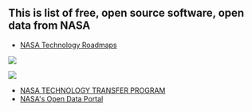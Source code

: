 ## This is list of free, open source software, open data from NASA

+ [NASA Technology Roadmaps](https://www.nasa.gov/offices/oct/home/roadmaps/index.html)

![](https://www.nasa.gov/sites/default/files/styles/side_image/public/thumbnails/image/oct_roadmap_stip_techport.jpg?itok=YH4Q3P1b)

![](https://www.nasa.gov/sites/default/files/styles/full_width_feature/public/thumbnails/image/2015-7-20_poster.jpg)

+ [NASA TECHNOLOGY TRANSFER PROGRAM](https://software.nasa.gov/)
+ [NASA's Open Data Portal](https://data.nasa.gov/)
